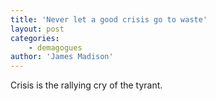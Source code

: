```yaml
---
title: 'Never let a good crisis go to waste'
layout: post
categories:
    - demagogues
author: 'James Madison'
---
```


Crisis is the rallying cry of the tyrant.
